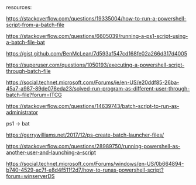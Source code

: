 resources:

https://stackoverflow.com/questions/19335004/how-to-run-a-powershell-script-from-a-batch-file

https://stackoverflow.com/questions/6605039/running-a-ps1-script-using-a-batch-file-bat

https://gist.github.com/BenMcLean/7d593af547cd168fe02a266d317d4005

https://superuser.com/questions/1050193/executing-a-powershell-script-through-batch-file

https://social.technet.microsoft.com/Forums/ie/en-US/e20ddf85-26ba-45a7-a987-89de076eda23/solved-run-program-as-different-user-through-batch-file?forum=ITCG

https://stackoverflow.com/questions/14639743/batch-script-to-run-as-administrator

ps1 -> bat

https://gerrywilliams.net/2017/12/ps-create-batch-launcher-files/

https://stackoverflow.com/questions/28989750/running-powershell-as-another-user-and-launching-a-script

https://social.technet.microsoft.com/Forums/windows/en-US/0b664894-b740-4529-ac7f-e8d4f511f2d7/how-to-runas-powershell-script?forum=winserverDS
